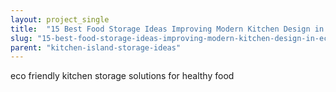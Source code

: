 ```yaml
---
layout: project_single
title:  "15 Best Food Storage Ideas Improving Modern Kitchen Design in Eco Style"
slug: "15-best-food-storage-ideas-improving-modern-kitchen-design-in-eco-style"
parent: "kitchen-island-storage-ideas"
---
```

eco friendly kitchen storage solutions for healthy food